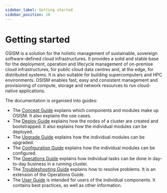 ```yaml
---
sidebar_label: Getting started
sidebar_position: 10
---
```


# Getting started

OSISM is a solution for the holistic management of sustainable, sovereign
software-defined cloud infrastructures. It provides a solid and stable base
for the deployment, operation and lifecycle management of on-premise cloud
infrastructures, for public cloud data centres and, at the edge,
for distributed systems. It is also suitable for building supercomputers and HPC
environments. OSISM enables fast, easy and consistent management and provisioning
of compute, storage and network resources to run cloud-native applications.

The documentation is organised into guides:

* The [Concept Guide](./guides/concept-guide/) explains which components and modules make up OSISM. It also
  explains the use cases.
* The [Deploy Guide](./guides/deploy-guide/) explains how the nodes of a cluster are created and bootstrapped.
  It also explains how the individual modules can be deployed.
* The [Upgrade Guide](./guides/upgrade-guide/) explains how the individual modules can be upgraded.
* The [Configuration Guide](./guides/configuration-guide/) explains how the individual modules can be
  configured.
* The [Operations Guide](./guides/operations-guide/) explains how individual tasks can be done in
  day-to-day business in a running cluster.
* The [Troubleshooting Guide](./guides/troubleshooting-guide/) explains how to resolve problems.
  It is an extension of the Operations Guide.
* The [User Guide](./guides/user-guide/) is intended for users of the individual components. It contains
  best practices, as well as other information.
